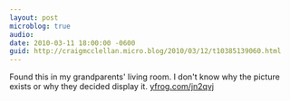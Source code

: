 ```yaml
---
layout: post
microblog: true
audio: 
date: 2010-03-11 18:00:00 -0600
guid: http://craigmcclellan.micro.blog/2010/03/12/t10385139060.html
---
```

Found this in my grandparents' living room. I don't know why the picture exists or why they decided display it.  [yfrog.com/jn2qvj](http://yfrog.com/jn2qvj)

